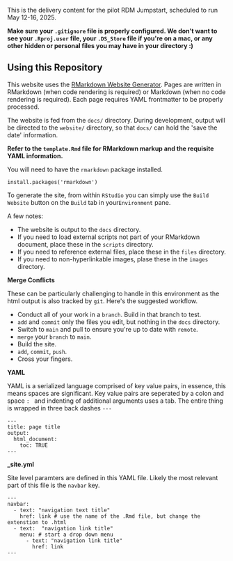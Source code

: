This is the delivery content for the pilot RDM Jumpstart, scheduled to run May 12-16, 2025.

**Make sure your `.gitignore` file is properly configured. We don't want to see your `.Rproj.user` file, your `.DS_Store` file if you're on a mac, or any other hidden or personal files you may have in your directory :)**

## Using this Repository

This website uses the [RMarkdown Website Generator](https://bookdown.org/yihui/rmarkdown/websites.html). Pages are written in RMarkdown (when code rendering is required) or Markdown (when no code rendering is required). Each page requires YAML frontmatter to be properly processed.

The website is fed from the `docs/` directory. During development, output will be directed to the `website/` directory, so that `docs/` can hold the 'save the date' information.

**Refer to the `template.Rmd` file for RMarkdown markup and the requisite YAML information.**

You will need to have the `rmarkdown` package installed.

```
install.packages('rmarkdown')
```

To generate the site, from within `RStudio` you can simply use the `Build Website` button on the `Build` tab in your`Environment` pane.

A few notes:

* The website is output to the `docs` directory.
* If you need to load external scripts not part of your RMarkdown document, place these in the `scripts` directory.
* If you need to reference external files, place these in the `files` directory.
* If you need to non-hyperlinkable images, plase these in the `images` directory.

**Merge Conflicts**

These can be particularly challenging to handle in this environment as the html output is also tracked by `git`. Here's the suggested workflow.

* Conduct all of your work in a `branch`. Build in that branch to test.
* `add` and `commit` only the files you edit, but nothing in the `docs` directory.
* Switch to `main` and pull to ensure you're up to date with `remote`.
* `merge` your `branch` to `main`.
* Build the site.
* `add`, `commit`, `push`.
* Cross your fingers.

**YAML**

YAML is a serialized language comprised of key value pairs, in essence, this means spaces are significant. Key value pairs are seperated by a colon and space `: ` and indenting of additional arguments uses a tab. The entire thing is wrapped in three back dashes `---`

```
---
title: page title
output:
  html_document:
    toc: TRUE
---
```

**\_site.yml**

Site level paramters are defined in this YAML file. Likely the most relevant part of this file is the `navbar` key.

```
---
navbar:
  - text: "navigation text title"
    href: link # use the name of the .Rmd file, but change the extenstion to .html
  - text:  "navigation link title"
    menu: # start a drop down menu
      - text: "navigation link title"
        href: link
---
```

